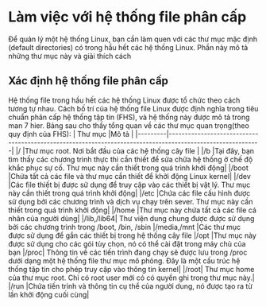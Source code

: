# Làm việc với hệ thống file phân cấp
Để quản lý một hệ thống Linux, bạn cần làm quen với các thư mục mặc định (default directories) có trong hầu hết các hệ thống Linux. Phần này mô tả những thư mục này và giải thích cách 

## Xác định hệ thống file phân cấp
Hệ thống file trong hầu hết các hệ thống Linux được tổ chức theo cách tương tự nhau. Cách bố trí của hệ thống file Linux được định nghĩa trong tiêu chuẩn phân cấp hệ thống tập tin (FHS), và hệ thống này được mô tả trong man 7 hier.
Bảng sau cho thấy tổng quan về các thư mục quan trọng(theo quy định của FHS):
| Thư mục |Mô tả                                                                                                      |
|---------|-----------------------------------------------------------------------------------------------------------|
|/        |Thư mục root. Nơi bắt đầu của các hệ thống cây file                                                        |
|/b       |Tại đây, bạn tìm thấy các chương trình thực thi cần thiết để sửa chữa hệ thống ở chế độ khắc phục sự cố. Thư mục này cần thiết trong quá trình khởi động|
|/boot    |Chứa tất cả các file và thư mục cần thiết để khởi động Linux kernel|
|/dev	  |Các file thiết bị được sử dụng để truy cập vào các thiết bị vật lý. Thư mục này cần thiết trong quá trình khởi động|
|/etc	  |Chứa các file cấu hình được sử dụng bởi các chương trình và dịch vụ chạy trên sever. Thư mục này cần thiết trong quá trình khởi động|
|/home	  |Thư mục này chứa tất cả các file cá nhân của người dùng|
|/lib,/lib64|	Thư viện dung chung được được sử dụng bởi các chương trình trong /boot, /bin, /sbin
|/media,/mnt |Các thư mục được sử dụng để gắn các thiết bị trong hệ thống cây file
|/opt	|Thư mục này được sử dụng cho các gói tùy chọn, nó có thể cài đặt trong máy chủ của bạn
|/proc|	Thông tin về các tiến trình đang chạy sẽ được lưu trong /proc dưới dạng một hệ thống file thư mục mô phỏng. Đây là một cấu trúc hệ thống tập tin cho phép truy cập vào thông tin kernel|
|/root|	Thư mục home của thư mục root. Chỉ có root user mới có có quyền ghi trong thư mục này.|
|/run |Chứa tiến trình và thông tin cụ thể của người dung, nó được tạo ra từ lần khởi động cuối cùng|
 

